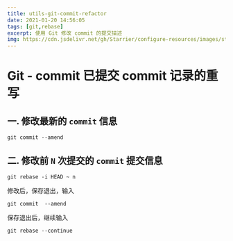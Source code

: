 ```yaml
---
title: utils-git-commit-refactor
date: 2021-01-20 14:56:05
tags: [git,rebase]
excerpt: 使用 Git 修改 commit 的提交描述
img: https://cdn.jsdelivr.net/gh/Starrier/configure-resources/images/starrier/fin-series.jpeg
---
```


# Git - commit 已提交 commit 记录的重写

## 一. 修改最新的 `commit` 信息

```shell script
git commit --amend
```

## 二. 修改前 `N` 次提交的 `commit` 提交信息

```shell script
git rebase -i HEAD ~ n
```

修改后，保存退出，输入

```shell script
git commit  --amend
```

保存退出后，继续输入

```shell script
git rebase --continue
```
